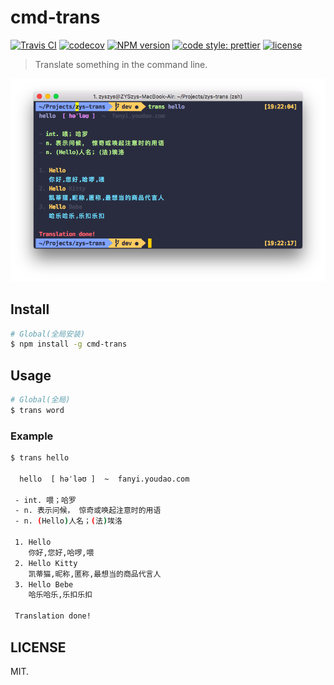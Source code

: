 # cmd-trans

[![Travis CI](https://travis-ci.org/ZYSzys/cmd-trans.svg?branch=master)](https://travis-ci.org/ZYSzys/cmd-trans)
[![codecov](https://codecov.io/gh/ZYSzys/cmd-trans/badge.svg?branch=master)](https://codecov.io/gh/ZYSzys/cmd-trans?branch=master)
[![NPM version](https://img.shields.io/npm/v/cmd-trans.svg?style=flat)](https://npmjs.org/package/cmd-trans)
[![code style: prettier](https://img.shields.io/badge/code_style-prettier-ff69b4.svg?style=flat)](https://github.com/prettier/prettier)
[![license](https://img.shields.io/github/license/ZYSzys/cmd-trans.svg)](https://github.com/ZYSzys/cmd-trans/blob/master/LICENSE)

> Translate something in the command line.

![](/screenshot.png)

## Install

```bash
# Global(全局安装)
$ npm install -g cmd-trans
```

## Usage

```bash
# Global(全局)
$ trans word
```

### Example

```bash
$ trans hello

  hello  [ həˈləʊ ]  ~  fanyi.youdao.com

 - int. 喂；哈罗
 - n. 表示问候， 惊奇或唤起注意时的用语
 - n. (Hello)人名；(法)埃洛

 1. Hello
    你好,您好,哈啰,喂
 2. Hello Kitty
    凯蒂猫,昵称,匿称,最想当的商品代言人
 3. Hello Bebe
    哈乐哈乐,乐扣乐扣

 Translation done!
```

## LICENSE

MIT.
